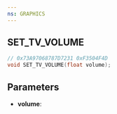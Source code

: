 ```yaml
---
ns: GRAPHICS
---
```

## SET_TV_VOLUME

```c
// 0x73A97068787D7231 0xF3504F4D
void SET_TV_VOLUME(float volume);
```

## Parameters
* **volume**:
